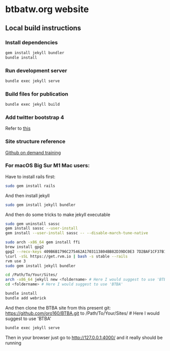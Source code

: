 # btbatw.org website

## Local build instructions

### Install dependencies

```bash
gem install jekyll bundler
bundle install
```

### Run development server

```bash
bundle exec jekyll serve
```

### Build files for publication

```bash
bundle exec jekyll build
```

### Add twitter bootstrap 4
Refer to [this](https://simpleit.rocks/how-to-add-bootstrap-4-to-jekyll-the-right-way/#fnref:safe-mode)

### Site structure reference
[Github on demand training](https://github.com/github/training-kit)



### For macOS Big Sur M1 Mac users:
Have to install rails first:
```bash
sudo gem install rails
```

And then install jekyll
```bash
sudo gem install jekyll bundler
```

And then do some tricks to make jekyll executable
```bash
sudo gem uninstall sassc
gem install sassc --user-install
gem install --user-install sassc -- --disable-march-tune-native

sudo arch -x86_64 gem install ffi
brew install gpg2
gpg2 --recv-keys 409B6B1796C275462A1703113804BB82D39DC0E3 7D2BAF1CF37B13E2069D6956105BD0E739499BDB
\curl -sSL https://get.rvm.io | bash -s stable --rails
rvm use 3
sudo gem install jekyll bundler

cd /Path/To/Your/Sites/
arch -x86_64 jekyll new <foldername> # Here I would suggest to use 'BTBA'
cd <foldername> # Here I would suggest to use 'BTBA'

bundle install
bundle add webrick
```

And then clone the BTBA site from this present git: https://github.com/oro160/BTBA.git
to /Path/To/Your/Sites/<foldername> # Here I would suggest to use 'BTBA'

```bash
bundle exec jekyll serve
```

Then in your browser just go to http://127.0.0.1:4000/ and it really should be running
